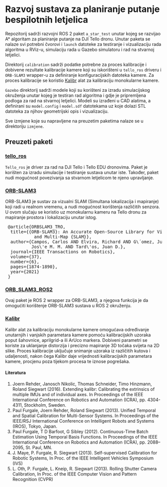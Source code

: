 # Razvoj sustava za planiranje putanje bespilotnih letjelica

Repozitorij sadrži razvojni ROS 2 paket `a_star_test` unutar kojeg se razvijao A* algoritam za planiranje putanje na DJI Tello dronu. Unutar paketa se nalaze svi potrebni čvorovi i `launch` datoteke za testiranje i vizualizaciju rada algoritma u RViz-u, simulaciju rada u Gazebo simulatoru i rad na stvarnoj letjelici.

Direktorij `calibration` sadrži podatke potrebne za proces kalibracije i dobivene rezultate kalibracije kamere koji su iskorišteni u `tello_ros` driveru i `ORB-SLAM3` wrapper-u za definiranje konfiguracijskih datoteka kamere. Za proces kalibracije se koristio [Kalibr](https://github.com/ethz-asl/kalibr) alat za kalibraciju monokularne kamere.

`Gazebo` direktorij sadrži modele koji su korišteni za izradu simulacijskog okruženja unutar kojeg je testiran rad algoritma i gdje je pripremljena podloga za rad na stvarnoj letjelici. Modeli su izrađeni u CAD alatima, a definirani su `model.config` i `model.sdf` datotekama uz koje dolazi STL datoteka za njihov geometrijski opis i vizualizaciju.

Sve izmjene koje su napravljene na preuzetim paketima nalaze se u direktoriju `izmjene`.

## Preuzeti paketi
### [tello_ros](https://github.com/clydemcqueen/tello_ros?tab=readme-ov-file#tello_ros)
`Tello_ros` je driver za rad na DJI Tello i Tello EDU dronovima. Paket je korišten za izradu simulacije i testiranje sustava unutar iste. Također, paket nudi mogućnost povezivanja sa stvarnom letjelicom te njeno upravljanje.

### [ORB-SLAM3](https://github.com/UZ-SLAMLab/ORB_SLAM3)
ORB-SLAM3 je sustav za vizualni SLAM (Simultana lokalizacija i mapiranje) koji radi u realnom vremenu, a nudi mogućnost korištenja različitih senzora. U ovom slučaju se koristio uz monokularnu kameru na Tello dronu za mapiranje prostora i lokalizaciju unutar istog.

<pre> @article{ORBSLAM3_TRO,
  title={{ORB-SLAM3}: An Accurate Open-Source Library for Visual, Visual-Inertial 
           and Multi-Map {SLAM}},
  author={Campos, Carlos AND Elvira, Richard AND G\´omez, Juan J. AND Montiel, 
          Jos\'e M. M. AND Tard\'os, Juan D.},
  journal={IEEE Transactions on Robotics}, 
  volume={37},
  number={6},
  pages={1874-1890},
  year={2021}
 } </pre>

### [ORB_SLAM3_ROS2](https://github.com/zang09/ORB_SLAM3_ROS2)
Ovaj paket je ROS 2 wrapper za ORB-SLAM3, a njegova funkcija je da omogućiti korištenje ORB-SLAM3 sustava u ROS 2 okruženju.

### [Kalibr](https://github.com/ethz-asl/kalibr)
Kalibr alat za kalibraciju monokularne kamere omogućava određivanje unutarnjih i vanjskih parametara kamere pomoću kalibracijskih uzoraka poput šahovnice, aprilgrid-a ili ArUco markera. Dobiveni parametri se koriste za uklanjanje distorzija i precizno mapiranje 3D točaka svijeta na 2D slike. Proces kalibracije uključuje snimanje uzoraka iz različitih kutova i udaljenosti, nakon čega Kalibr daje vrijednosti kalibracijskih parametara kamere, procjenu poza tijekom procesa te iznose pogrešaka.

#### Literatura
1. Joern Rehder, Janosch Nikolic, Thomas Schneider, Timo Hinzmann, Roland Siegwart (2016). Extending kalibr: Calibrating the extrinsics of multiple IMUs and of individual axes. In Proceedings of the IEEE International Conference on Robotics and Automation (ICRA), pp. 4304-4311, Stockholm, Sweden.
2. Paul Furgale, Joern Rehder, Roland Siegwart (2013). Unified Temporal and Spatial Calibration for Multi-Sensor Systems. In Proceedings of the IEEE/RSJ International Conference on Intelligent Robots and Systems (IROS), Tokyo, Japan.
3. Paul Furgale, T D Barfoot, G Sibley (2012). Continuous-Time Batch Estimation Using Temporal Basis Functions. In Proceedings of the IEEE International Conference on Robotics and Automation (ICRA), pp. 2088–2095, St. Paul, MN.
4. J. Maye, P. Furgale, R. Siegwart (2013). Self-supervised Calibration for Robotic Systems, In Proc. of the IEEE Intelligent Vehicles Symposium (IVS)
5. L. Oth, P. Furgale, L. Kneip, R. Siegwart (2013). Rolling Shutter Camera Calibration, In Proc. of the IEEE Computer Vision and Pattern Recognition (CVPR)
